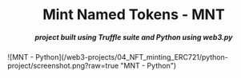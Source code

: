 <h1 align="center"> 
Mint Named Tokens - MNT
</h1>
<h5 align="center">
project built using Truffle suite and Python using web3.py
</h5>
![MNT - Python](/web3-projects/04_NFT_minting_ERC721/python-project/screenshot.png?raw=true "MNT - Python")

